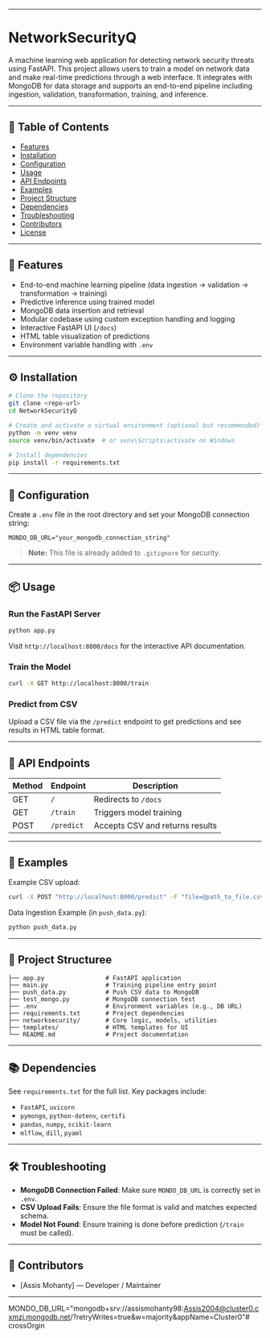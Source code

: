 
---

# NetworkSecurityQ

A machine learning web application for detecting network security threats using FastAPI. This project allows users to train a model on network data and make real-time predictions through a web interface. It integrates with MongoDB for data storage and supports an end-to-end pipeline including ingestion, validation, transformation, training, and inference.

---

## 📑 Table of Contents

* [Features](#features)
* [Installation](#installation)
* [Configuration](#configuration)
* [Usage](#usage)
* [API Endpoints](#api-endpoints)
* [Examples](#examples)
* [Project Structure](#project-structure)
* [Dependencies](#dependencies)
* [Troubleshooting](#troubleshooting)
* [Contributors](#contributors)
* [License](#license)

---

## 🚀 Features

* End-to-end machine learning pipeline (data ingestion → validation → transformation → training)
* Predictive inference using trained model
* MongoDB data insertion and retrieval
* Modular codebase using custom exception handling and logging
* Interactive FastAPI UI (`/docs`)
* HTML table visualization of predictions
* Environment variable handling with `.env`

---

## ⚙️ Installation

```bash
# Clone the repository
git clone <repo-url>
cd NetworkSecurityQ

# Create and activate a virtual environment (optional but recommended)
python -m venv venv
source venv/bin/activate  # or venv\Scripts\activate on Windows

# Install dependencies
pip install -r requirements.txt
```

---

## 🔧 Configuration

Create a `.env` file in the root directory and set your MongoDB connection string:

```env
MONDO_DB_URL="your_mongodb_connection_string"
```

> **Note:** This file is already added to `.gitignore` for security.

---

## 📦 Usage

### Run the FastAPI Server

```bash
python app.py
```

Visit `http://localhost:8000/docs` for the interactive API documentation.

### Train the Model

```bash
curl -X GET http://localhost:8000/train
```

### Predict from CSV

Upload a CSV file via the `/predict` endpoint to get predictions and see results in HTML table format.

---

## 🧪 API Endpoints

| Method | Endpoint   | Description                     |
| ------ | ---------- | ------------------------------- |
| GET    | `/`        | Redirects to `/docs`            |
| GET    | `/train`   | Triggers model training         |
| POST   | `/predict` | Accepts CSV and returns results |

---

## 🧾 Examples

Example CSV upload:

```bash
curl -X POST "http://localhost:8000/predict" -F "file=@path_to_file.csv"
```

Data Ingestion Example (in `push_data.py`):

```bash
python push_data.py
```

---

## 🧱 Project Structuree

```
├── app.py                 # FastAPI application
├── main.py                # Training pipeline entry point
├── push_data.py           # Push CSV data to MongoDB
├── test_mongo.py          # MongoDB connection test
├── .env                   # Environment variables (e.g., DB URL)
├── requirements.txt       # Project dependencies
├── networksecurity/       # Core logic, models, utilities
├── templates/             # HTML templates for UI
└── README.md              # Project documentation
```

---

## 📚 Dependencies

See `requirements.txt` for the full list. Key packages include:

* `FastAPI`, `uvicorn`
* `pymongo`, `python-dotenv`, `certifi`
* `pandas`, `numpy`, `scikit-learn`
* `mlflow`, `dill`, `pyaml`

---

## 🛠️ Troubleshooting

* **MongoDB Connection Failed**: Make sure `MONDO_DB_URL` is correctly set in `.env`.
* **CSV Upload Fails**: Ensure the file format is valid and matches expected schema.
* **Model Not Found**: Ensure training is done before prediction (`/train` must be called).

---

## 👥 Contributors

* \[Assis Mohanty] — Developer / Maintainer

---



MONDO_DB_URL="mongodb+srv://assismohanty98:Assis2004@cluster0.cxmzj.mongodb.net/?retryWrites=true&w=majority&appName=Cluster0"# crossOrgin
